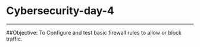 # Cybersecurity-day-4
---
##Objective:
To Configure and test basic firewall rules to allow or block traffic.
